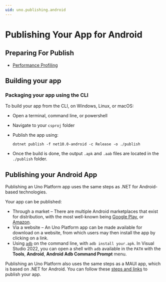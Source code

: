 ```yaml
---
uid: uno.publishing.android
---
```


# Publishing Your App for Android

## Preparing For Publish

- [Performance Profiling](xref:Uno.Tutorials.ProfilingApplications)

## Building your app

### Packaging your app using the CLI

To build your app from the CLI, on Windows, Linux, or macOS:

- Open a terminal, command line, or powershell
- Navigate to your `csproj` folder
- Publish the app using:

  ```shell
  dotnet publish -f net10.0-android -c Release -o ./publish
  ```

- Once the build is done, the output `.apk` and `.aab` files are located in the `./publish` folder.

## Publishing your Android App

Publishing an Uno Platform app uses the same steps as .NET for Android-based technologies.

Your app can be published:

- Through a market – There are multiple Android marketplaces that exist for distribution, with the most well-known being [Google Play](https://developer.android.com/distribute/googleplay/publish/index.html), or [Amazon](https://www.developer.amazon.com/docs/app-submission/submitting-apps-to-amazon-appstore.html).
- Via a website – An Uno Platform app can be made available for download on a website, from which users may then install the app by clicking on a link.
- Using [`adb`](https://learn.microsoft.com/en-us/dual-screen/android/emulator/adb) on the command line, with `adb install your.apk`. In Visual Studio 2022, you can open a shell with `adb` available in the `PATH` with the **Tools**, **Android**, **Android Adb Command Prompt** menu.

Publishing an Uno Platform also uses the same steps as a MAUI app, which is based on .NET for Android. You can follow these [steps and links](https://learn.microsoft.com/dotnet/maui/android/deployment/?view=net-maui-8.0) to publish your app.
